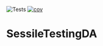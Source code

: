 ![Tests](https://github.com/mcnichon/SessileTestingDA/actions/workflows/run-tests.yml/badge.svg)
[![cov](https://mcnichon.github.io/SessileTestingDA/badges/coverage.svg)](https://github.com/mcnichon/SessileTestingDA/actions)

# SessileTestingDA
